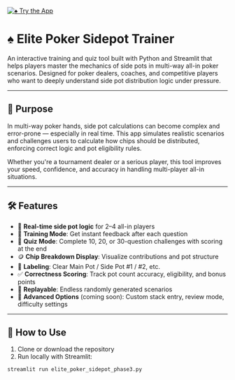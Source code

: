 [![♠️ Try the App](https://img.shields.io/badge/♠️_Try_the_App-Click_Here-green?style=for-the-badge)](https://elite-poker-sidepot-trainer-phase3.streamlit.app)



# ♠️ Elite Poker Sidepot Trainer

An interactive training and quiz tool built with Python and Streamlit that helps players master the mechanics of side pots in multi-way all-in poker scenarios. Designed for poker dealers, coaches, and competitive players who want to deeply understand side pot distribution logic under pressure.

---

## 🎯 Purpose

In multi-way poker hands, side pot calculations can become complex and error-prone — especially in real time. This app simulates realistic scenarios and challenges users to calculate how chips should be distributed, enforcing correct logic and pot eligibility rules.

Whether you're a tournament dealer or a serious player, this tool improves your speed, confidence, and accuracy in handling multi-player all-in situations.

---

## 🛠️ Features

- 🧮 **Real-time side pot logic** for 2–4 all-in players
- 🧠 **Training Mode**: Get instant feedback after each question
- 🎯 **Quiz Mode**: Complete 10, 20, or 30-question challenges with scoring at the end
- 🪙 **Chip Breakdown Display**: Visualize contributions and pot structure
- 📛 **Labeling**: Clear Main Pot / Side Pot #1 / #2, etc.
- ✅ **Correctness Scoring**: Track pot count accuracy, eligibility, and bonus points
- 🔄 **Replayable**: Endless randomly generated scenarios
- 🧩 **Advanced Options** (coming soon): Custom stack entry, review mode, difficulty settings

---

## 🚀 How to Use

1. Clone or download the repository
2. Run locally with Streamlit:
```bash
streamlit run elite_poker_sidepot_phase3.py
